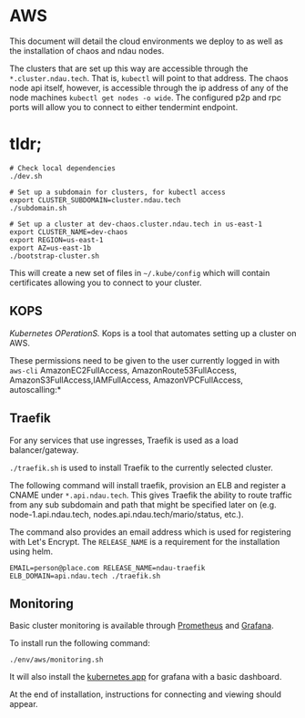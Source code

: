 # AWS

This document will detail the cloud environments we deploy to as well as the installation of chaos and ndau nodes.

The clusters that are set up this way are accessible through the `*.cluster.ndau.tech`. That is, `kubectl` will point to that address. The chaos node api itself, however, is accessible through the ip address of any of the node machines `kubectl get nodes -o wide`. The configured p2p and rpc ports will allow you to connect to either tendermint endpoint.

# tldr;

```
# Check local dependencies
./dev.sh

# Set up a subdomain for clusters, for kubectl access
export CLUSTER_SUBDOMAIN=cluster.ndau.tech
./subdomain.sh

# Set up a cluster at dev-chaos.cluster.ndau.tech in us-east-1
export CLUSTER_NAME=dev-chaos
export REGION=us-east-1
export AZ=us-east-1b
./bootstrap-cluster.sh
```

This will create a new set of files in `~/.kube/config` which will contain certificates allowing you to connect to your cluster.

## KOPS

_Kubernetes OPerationS._ Kops is a tool that automates setting up a cluster on AWS.

These permissions need to be given to the user currently logged in with `aws-cli`
AmazonEC2FullAccess, AmazonRoute53FullAccess, AmazonS3FullAccess,IAMFullAccess, AmazonVPCFullAccess, autoscalling:*

## Traefik

For any services that use ingresses, Traefik is used as a load balancer/gateway.

`./traefik.sh` is used to install Traefik to the currently selected cluster.

The following command will install traefik, provision an ELB and register a CNAME under `*.api.ndau.tech`. This gives Traefik the ability to route traffic from any sub subdomain and path that might be specified later on (e.g. node-1.api.ndau.tech, nodes.api.ndau.tech/mario/status, etc.).

The command also provides an email address which is used for registering with Let's Encrypt. The `RELEASE_NAME` is a requirement for the installation using helm.

```
EMAIL=person@place.com RELEASE_NAME=ndau-traefik ELB_DOMAIN=api.ndau.tech ./traefik.sh
```

## Monitoring

Basic cluster monitoring is available through [Prometheus](https://prometheus.io/) and [Grafana](https://grafana.com/).

To install run the following command:

```
./env/aws/monitoring.sh
```

It will also install the [kubernetes app](https://grafana.com/plugins/grafana-kubernetes-app) for grafana with a basic dashboard.

At the end of installation, instructions for connecting and viewing should appear.
